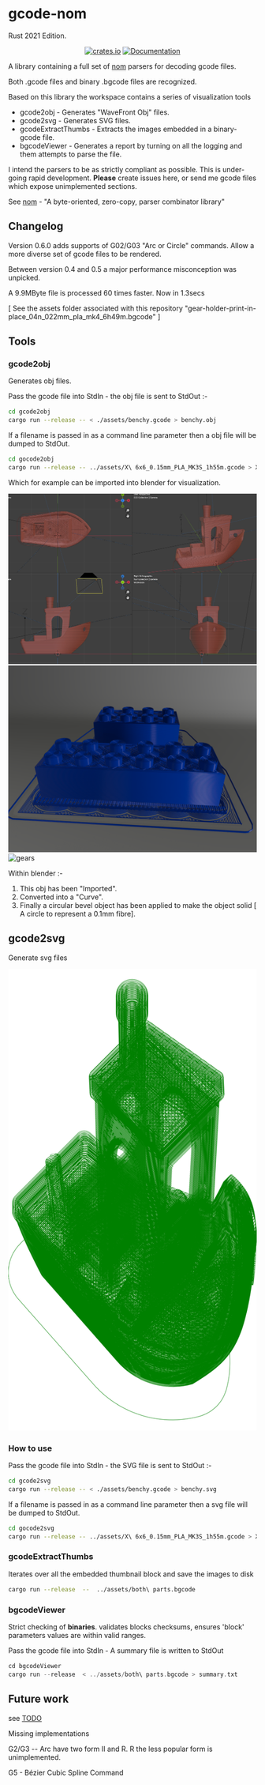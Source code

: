 # gcode-nom

Rust 2021 Edition.

<div align="center">

<a href="https://crates.io/crates/gcode-nom"><img alt="crates.io" src="https://img.shields.io/crates/v/gcode-nom.svg"/></a>
<a href="https://docs.rs/gcode-nom/latest/gcode_nom" rel="nofollow noopener noreferrer"><img src="https://img.shields.io/crates/d/gcode_nom.svg" alt="Documentation"></a>

</div>

A library containing a full set of [nom](https://crates.io/crates/nom) parsers for decoding gcode files.

Both .gcode files and binary .bgcode files are recognized.

Based on this library the workspace contains a series of visualization tools

* gcode2obj - Generates "WaveFront Obj" files.
* gcode2svg - Generates SVG files.
* gcodeExtractThumbs - Extracts the images embedded in a binary-gcode file.
* bgcodeViewer - Generates a report by turning on all the logging and them attempts to parse the file.

I intend the parsers to be as strictly compliant as possible. This is under-going rapid development. **Please** create issues here, or send me gcode files which expose unimplemented sections.

See [nom](https://crates.io/crates/nom) - "A byte-oriented, zero-copy, parser combinator library"

## Changelog

 Version 0.6.0 adds supports of G02/G03 "Arc or Circle" commands.
   Allow a more diverse set of gcode files to be rendered.

 Between version 0.4 and 0.5 a major performance misconception was unpicked.

A 9.9MByte file is processed 60 times faster. Now in 1.3secs

[ See the assets folder associated with this repository "gear-holder-print-in-place_04n_022mm_pla_mk4_6h49m.bgcode" ]

## Tools

### gcode2obj

Generates obj files.

Pass the gcode file into StdIn - the obj file is sent to StdOut :-

```bash
cd gcode2obj
cargo run --release -- < ./assets/benchy.gcode > benchy.obj
```

If a filename is passed in as a command line parameter then a obj file will be dumped to StdOut.

```bash
cd gocode2obj
cargo run --release -- ../assets/X\ 6x6_0.15mm_PLA_MK3S_1h55m.gcode > X.obj
```

Which for example can be imported into blender for visualization.

![Benchy in Blender](https://github.com/martinfrances107/gcode-nom/blob/main/images/BlenderBenchy.png?raw=true)
![Lego bricks](https://github.com/martinfrances107/gcode-nom/blob/main/images/lego.png?raw=true)
![gears](https://github.com/martinfrances107/gcode-nom/blob/main/images/gears.png?raw=true)

Within blender :-

1) This obj has been "Imported".
2) Converted into a "Curve".
3) Finally a circular bevel object has been applied to make the object solid [ A circle to represent a 0.1mm fibre].

## gcode2svg

Generate svg files

![Benchy in Blender](https://raw.githubusercontent.com/martinfrances107/gcode-nom/367a7add7ed0dcad84ea20d21fd2076b559188b9/images/benchy.svg)

### How to use

Pass the gcode file into StdIn - the SVG file is sent to StdOut :-

```bash
cd gcode2svg
cargo run --release -- < ./assets/benchy.gcode > benchy.svg
```

If a filename is passed in as a command line parameter then a svg file will be dumped to StdOut.

```bash
cd gocode2svg
cargo run --release -- ../assets/X\ 6x6_0.15mm_PLA_MK3S_1h55m.gcode > X.svg
```

### gcodeExtractThumbs

 Iterates over all the embedded thumbnail block and save the images to disk

 ```bash
 cargo run --release  --  ../assets/both\ parts.bgcode
 ```

### bgcodeViewer

 Strict checking of **binaries**. validates blocks checksums, ensures 'block' parameters values are within valid ranges.

Pass the gcode file into StdIn - A summary file is written to StdOut

 ```rust
 cd bgcodeViewer
 cargo run --release  < ../assets/both\ parts.bgcode > summary.txt
 ```

## Future work

see [TODO](TODO.md)

Missing implementations

G2/G3 -- Arc have two form II and R. R the less popular form is unimplemented.

G5 - Bézier Cubic Spline Command
